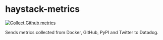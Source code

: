 # haystack-metrics

[![Collect Github metrics](https://github.com/deepset-ai/haystack-metrics/actions/workflows/github_metrics.yml/badge.svg)](https://github.com/deepset-ai/haystack-metrics/actions/workflows/github_metrics.yml)

Sends metrics collected from Docker, GitHub, PyPI and Twitter to Datadog.
